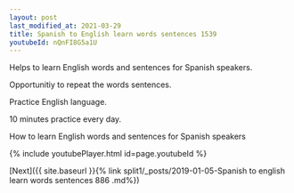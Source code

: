 ```yaml
---
layout: post
last_modified_at: 2021-03-29
title: Spanish to English learn words sentences 1539 
youtubeId: nQnFI8G5a1U
---
```

 
 
Helps to learn English words and sentences for Spanish speakers.

Opportunitiy to repeat the words sentences. 

Practice English language. 
 
10 minutes practice every day. 
 
How to learn English words and sentences for Spanish speakers 
 
{% include youtubePlayer.html id=page.youtubeId %}
 
 
[Next]({{ site.baseurl }}{% link  split1/_posts/2019-01-05-Spanish to english learn words sentences 886 .md%})
 
